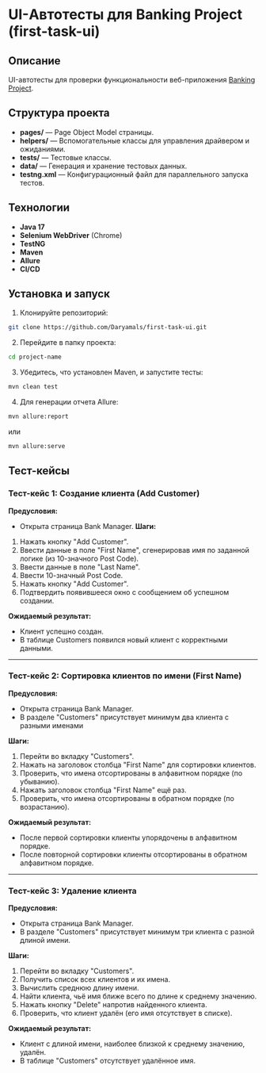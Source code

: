 
# UI-Автотесты для Banking Project (first-task-ui)

## Описание

UI-автотесты для проверки функциональности веб-приложения [Banking Project](https://www.globalsqa.com/angularJs-protractor/BankingProject/#/manager).

## Структура проекта

- **pages/** — Page Object Model страницы.
- **helpers/** — Вспомогательные классы для управления драйвером и ожиданиями.
- **tests/** — Тестовые классы.
- **data/** — Генерация и хранение тестовых данных.
- **testng.xml** — Конфигурационный файл для параллельного запуска тестов.

## Технологии

- **Java 17**
- **Selenium WebDriver** (Chrome)
- **TestNG**
- **Maven**
- **Allure**
- **CI/CD**     

## Установка и запуск

1. Клонируйте репозиторий:
```bash
git clone https://github.com/Daryamals/first-task-ui.git
```
2. Перейдите в папку проекта:
```bash
cd project-name
```
3. Убедитесь, что установлен Maven, и запустите тесты:
```bash
mvn clean test
```
4. Для генерации отчета Allure:
```bash
mvn allure:report
```
или
```bash
mvn allure:serve
```
## Тест-кейсы

### Тест-кейс 1: Создание клиента (Add Customer)

**Предусловия:**
- Открыта страница Bank Manager.
**Шаги:**
1. Нажать кнопку "Add Customer".
2. Ввести данные в поле "First Name", сгенерировав имя по заданной логике (из 10-значного Post Code).
3. Ввести данные в поле "Last Name".
4. Ввести 10-значный Post Code.
5. Нажать кнопку "Add Customer".
6. Подтвердить появившееся окно с сообщением об успешном создании.

**Ожидаемый результат:**
- Клиент успешно создан.
- В таблице Customers появился новый клиент с корректными данными.

---
### Тест-кейс 2: Сортировка клиентов по имени (First Name)

**Предусловия:**
- Открыта страница Bank Manager.
- В разделе "Customers" присутствует минимум два клиента с разными именами

**Шаги:**
1. Перейти во вкладку "Customers".
2. Нажать на заголовок столбца "First Name" для сортировки клиентов.
3. Проверить, что имена отсортированы в алфавитном порядке (по убыванию).
4. Нажать заголовок столбца "First Name" ещё раз.
5. Проверить, что имена отсортированы в обратном порядке (по возрастанию).

**Ожидаемый результат:**
- После первой сортировки клиенты упорядочены в алфавитном порядке.
- После повторной сортировки клиенты отсортированы в обратном алфавитном порядке.

---

### Тест-кейс 3: Удаление клиента

**Предусловия:**
- Открыта страница Bank Manager.
- В разделе "Customers" присутствует минимум три клиента с разной длиной имени.
    

**Шаги:**
1. Перейти во вкладку "Customers".
2. Получить список всех клиентов и их имена.
3. Вычислить среднюю длину имени.
4. Найти клиента, чьё имя ближе всего по длине к среднему значению.
5. Нажать кнопку "Delete" напротив найденного клиента.
6. Проверить, что клиент удалён (его имя отсутствует в списке).

**Ожидаемый результат:**
- Клиент с длиной имени, наиболее близкой к среднему значению, удалён.
- В таблице "Customers" отсутствует удалённое имя.
